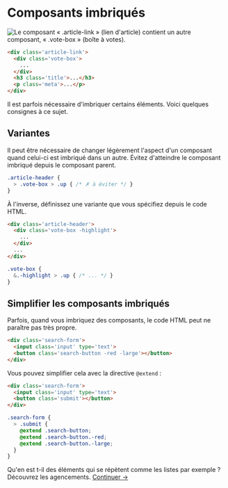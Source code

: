 # Composants imbriqués

![Le composant « .article-link » (lien d'article) contient un autre composant, « .vote-box » (boîte à votes).](images/component-nesting.png)

```html
<div class='article-link'>
  <div class='vote-box'>
    ...
  </div>
  <h3 class='title'>...</h3>
  <p class='meta'>...</p>
</div>
```

Il est parfois nécessaire d'imbriquer certains éléments. Voici quelques consignes à ce sujet.

## Variantes
Il peut être nécessaire de changer légèrement l'aspect d'un composant quand celui-ci est imbriqué dans un autre. Évitez d'atteindre le composant imbriqué depuis le composant parent.

```scss
.article-header {
  > .vote-box > .up { /* ✗ à éviter */ }
}
```

À l'inverse, définissez une variante que vous spécifiez depuis le code HTML.

```html
<div class='article-header'>
  <div class='vote-box -highlight'>
    ...
  </div>
  ...
</div>
```

```scss
.vote-box {
  &.-highlight > .up { /* ... */ }
}
```

## Simplifier les composants imbriqués
Parfois, quand vous imbriquez des composants, le code HTML peut ne paraître pas très propre.

```html
<div class='search-form'>
  <input class='input' type='text'>
  <button class='search-button -red -large'></button>
</div>
```

Vous pouvez simplifier cela avec la directive `@extend` :

```html
<div class='search-form'>
  <input class='input' type='text'>
  <button class='submit'></button>
</div>
```

```scss
.search-form {
  > .submit {
    @extend .search-button;
    @extend .search-button.-red;
    @extend .search-button.-large;
  }
}
```

Qu'en est t-il des éléments qui se répètent comme les listes par exemple ? Découvrez les agencements.
[Continuer →](layouts.md)
<!-- {p:.pull-box} -->
